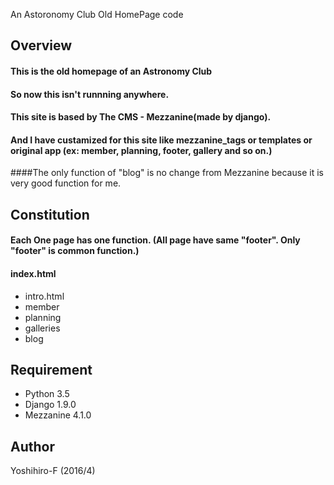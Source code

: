 An Astoronomy Club Old HomePage code

## Overview
#### This is the old homepage of an Astronomy Club
#### So now this isn't runnning anywhere.
#### This site is based by The CMS - Mezzanine(made by django).
#### And I have custamized for this site like mezzanine_tags or templates or original app (ex: member, planning, footer, gallery and so on.)
####The only function of "blog" is no change from Mezzanine because it is very good function for me.

## Constitution
#### Each One page has one function. (All page have same "footer". Only "footer" is common function.)
#### index.html
+ intro.html
+ member
+ planning
+ galleries
+ blog

## Requirement
+ Python 3.5
+ Django 1.9.0
+ Mezzanine 4.1.0

## Author
Yoshihiro-F (2016/4)

